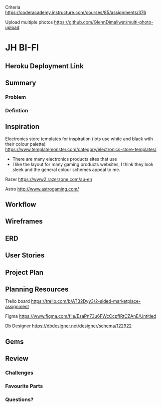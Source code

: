 Criteria
https://coderacademy.instructure.com/courses/85/assignments/376

Upload multiple photos
https://github.com/GlennDimaliwat/multi-photo-upload

# JH BI-FI



## Heroku Deployment Link

## Summary
### Problem

### Defintion




## Inspiration
Electronics store templates for inspiration (lots use white and black with their colour palette)
https://www.templatemonster.com/category/electronics-store-templates/

- There are many electronics products sites that use 
- I like the layout for many gaming products websites, I think they look sleek and the general colour schemes appeal to me.

Razer
https://www2.razerzone.com/au-en

Astro
http://www.astrogaming.com/

## Workflow

## Wireframes

## ERD

## User Stories

## Project Plan

## Planning Resources
Trello board
https://trello.com/b/AT32Dyy3/2-sided-marketplace-assignment

Figma
https://www.figma.com/file/EsaPn73u6FWcCcpfIRtCZAnE/Untitled

Db Designer
https://dbdesigner.net/designer/schema/122922

## Gems


## Review
### Challenges

### Favourite Parts



### Questions?

